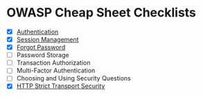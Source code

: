 # OWASP Cheap Sheet Checklists

- [X]  [Authentication](./authentication.md)
- [X]  [Session Management](./session.md)
- [X]  [Forgot Password](./forgot.md)
- [ ]  Password Storage
- [ ]  Transaction Authorization
- [ ]  Multi-Factor Authentication
- [ ]  Choosing and Using Security Questions
- [X]  [HTTP Strict Transport Security](./hsts.md)
